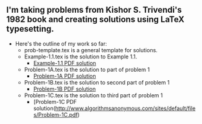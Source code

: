 ## I'm taking problems from Kishor S. Trivendi's 1982 book and creating solutions using LaTeX typesetting. 

* Here's the outline of my work so far:
  * prob-template.tex is a general template for solutions.
  * Example-1.1.tex is the solution to Example 1.1.
    * [Example-1.1 PDF solution](http://www.algorithmsanonymous.com/sites/default/files/Example-1.1.pdf)
  * Problem-1A.tex is the solution to part of problem 1
    * [Problem-1A PDF solution](http://www.algorithmsanonymous.com/sites/default/files/Problem-1A.pdf)
  * Problem-1B.tex is the solution to second part of problem 1
    * [Problem-1B PDF solution](http://www.algorithmsanonymous.com/sites/default/files/Problem-1B.pdf)
  * Problem-1C.tex is the solution to third part of problem 1
    * [Problem-1C PDF solution(http://www.algorithmsanonymous.com/sites/default/files/Problem-1C.pdf)
